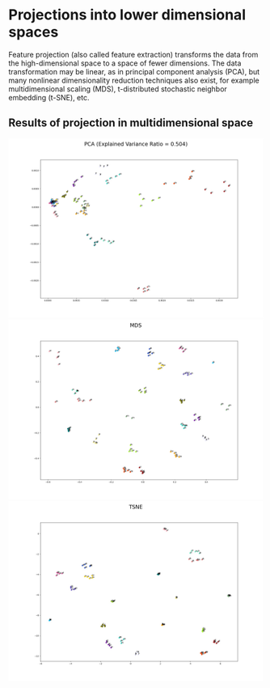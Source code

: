 # Projections into lower dimensional spaces

Feature projection (also called feature extraction) transforms the data from the 
high-dimensional space to a space of fewer dimensions. The data transformation 
may be linear, as in principal component analysis (PCA), but many nonlinear 
dimensionality reduction techniques also exist, for example multidimensional 
scaling (MDS), t-distributed stochastic neighbor embedding (t-SNE), etc.

## Results of projection in multidimensional space

![PCA.jpg](./PCA.jpg)
![MDS.jpg](./MDS.jpg)
![TSNE.jpg](./TSNE.jpg)